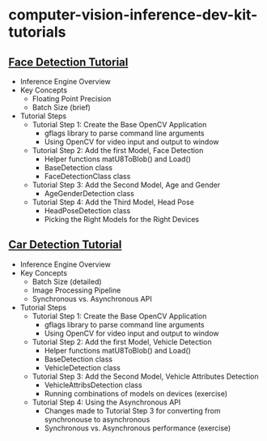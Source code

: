 # computer-vision-inference-dev-kit-tutorials

## [Face Detection Tutorial](face_detection_tutorial/Readme.md)
- Inference Engine Overview
- Key Concepts
  + Floating Point Precision
  + Batch Size (brief)
- Tutorial Steps
  + Tutorial Step 1: Create the Base OpenCV Application
    + gflags library to parse command line arguments
    + Using OpenCV for video input and output to window
  + Tutorial Step 2: Add the first Model, Face Detection
    + Helper functions matU8ToBlob() and Load()
    + BaseDetection class
    + FaceDetectionClass class
  + Tutorial Step 3: Add the Second Model, Age and Gender
    + AgeGenderDetection class
  + Tutorial Step 4: Add the Third Model, Head Pose 
    + HeadPoseDetection class
    + Picking the Right Models for the Right Devices 

## [Car Detection Tutorial](car_detection_tutorial/Readme.md)
- Inference Engine Overview
- Key Concepts
  + Batch Size (detailed)
  + Image Processing Pipeline
  + Synchronous vs. Asynchronous API
- Tutorial Steps
  + Tutorial Step 1: Create the Base OpenCV Application
    + gflags library to parse command line arguments
    + Using OpenCV for video input and output to window
  + Tutorial Step 2: Add the first Model, Vehicle Detection
    + Helper functions matU8ToBlob() and Load()
    + BaseDetection class
    + VehicleDetection class
  + Tutorial Step 3: Add the Second Model, Vehicle Attributes Detection
    + VehicleAttribsDetection class 
    + Running combinations of models on devices (exercise)
  + Tutorial Step 4: Using the Asynchronous API
    + Changes made to Tutorial Step 3 for converting from synchronouse to asynchronous
    + Synchronous vs. Asynchronous performance (exercise)
